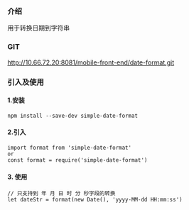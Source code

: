 ### 介绍
用于转换日期到字符串

### GIT
http://10.66.72.20:8081/mobile-front-end/date-format.git

### 引入及使用
#### 1.安装
    npm install --save-dev simple-date-format
#### 2.引入
    import format from 'simple-date-format'
    or
    const format = require('simple-date-format')
#### 3. 使用
    // 只支持到 年 月 日 时 分 秒字段的转换
    let dateStr = format(new Date(), 'yyyy-MM-dd HH:mm:ss')